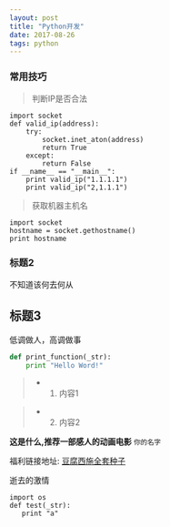 ```yaml
---
layout: post
title: "Python开发"
date: 2017-08-26
tags: python
---
```



### 常用技巧

> 判断IP是否合法

```
import socket
def valid_ip(address):
    try:
        socket.inet_aton(address)
        return True
    except:
        return False
if __name__ == "__main__":
    print valid_ip("1.1.1.1")
    print valid_ip("2,1.1.1")
```
> 获取机器主机名

```
import socket
hostname = socket.gethostname()
print hostname
```

### 标题2

不知道该何去何从

## 标题3

低调做人，高调做事

```python
def print_function(_str):
    print "Hello Word!"
```

>* 1. 内容1

>* 2. 内容2

**这是什么,推荐一部感人的动画电影** `你的名字`

福利链接地址:
[豆腐西施全套种子](http://www.pyfeng.com)

逝去的激情

```
import os
def test(_str):
   print "a"
```
